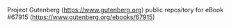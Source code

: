 Project Gutenberg (https://www.gutenberg.org) public repository for
eBook #67915 (https://www.gutenberg.org/ebooks/67915)
